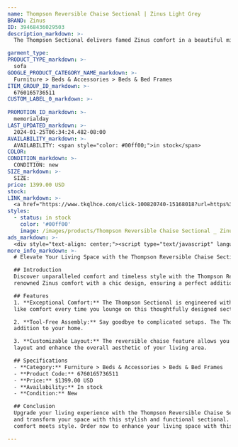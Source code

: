 ```yaml
---
name: Thompson Reversible Chaise Sectional | Zinus Light Grey
BRAND: Zinus
ID: 39468436029503
description_markdown: >-
  The Thompson Sectional delivers famed Zinus comfort in a beautiful mid-century style. Thoughtfully designed with outstanding cushion comfort from green tea memory foam, Zinus Base foam, and fiber filling for cloud-like comfort, it even comes together tool-free and features a reversible chaise you can use to fit your space like a glove.

garment_type:
PRODUCT_TYPE_markdown: >-
  sofa
GOOGLE_PRODUCT_CATEGORY_NAME_markdown: >-
  Furniture > Beds & Accessories > Beds & Bed Frames
ITEM_GROUP_ID_markdown: >-
  6760165736511
CUSTOM_LABEL_0_markdown: >-
  
PROMOTION_ID_markdown: >-
  memorialday
LAST_UPDATED_markdown: >-
  2024-01-25T06:34:24.482-08:00
AVAILABILITY_markdown: >-
  AVAILABILITY: <span style="color: #00ff00;">in stock</span>
COLOR:
CONDITION_markdown: >-
  CONDITION: new
SIZE_markdown: >-
  SIZE: 
price: 1399.00 USD
stock: 
LINK_markdown: >-
  <a href="https://www.tkqlhce.com/click-100820740-15168018?url=https%3A%2F%2Fwww.zinus.com%2Fproducts%2Fthompson-reversible-chaise-sectional%3Fvariant%3D39468436029503" target="_blank" style="display: inline-block; padding: 10px 20px; font-size: 16px; text-align: center; text-decoration: none; cursor: pointer; border: 1px solid #3498db; color: #3498db; background-color: #fff; border-radius: 5px; transition: background-color 0.3s;">Go to Product</a>
styles:
  - status: in stock
    color: '#00ff00'
    image: /images/products/Thompson Reversible Chaise Sectional _ Zinus Light Grey/ThompsonSectionalChaise_LightGrey.jpg
ads_markdown: >-
  <div style="text-align: center;"><script type="text/javascript" language="javascript" src="https://www.jdoqocy.com/placeholder-52269176?target=_top&mouseover=N"></script></div>
more_info_markdown: >-
  # Elevate Your Living Space with the Thompson Reversible Chaise Sectional by Zinus

  ## Introduction
  Discover unparalleled comfort and timeless style with the Thompson Reversible Chaise Sectional by Zinus. This mid-century masterpiece seamlessly combines the 
  renowned Zinus comfort with a chic design, ensuring a perfect addition to your living space.

  ## Features
  1. **Exceptional Comfort:** The Thompson Sectional is engineered with a perfect blend of green tea memory foam, Zinus Base foam, and fiber filling. Experience cloud- 
  like comfort every time you lounge on this thoughtfully designed sectional.

  2. **Tool-Free Assembly:** Say goodbye to complicated setups. The Thompson Sectional assembles effortlessly without the need for tools, making it a hassle-free 
  addition to your home.

  3. **Customizable Layout:** The reversible chaise feature allows you to tailor the sectional to fit your space like a glove. Arrange it to complement your room 
  layout and enhance the overall aesthetic of your living area.

  ## Specifications
  - **Category:** Furniture > Beds & Accessories > Beds & Bed Frames
  - **Product Code:** 6760165736511
  - **Price:** $1399.00 USD
  - **Availability:** In stock
  - **Condition:** New

  ## Conclusion
  Upgrade your living experience with the Thompson Reversible Chaise Sectional by Zinus. Indulge in the luxury of Zinus comfort, relish the ease of tool-free assembly, 
  and transform your space with this stylish and functional sectional. Elevate your home decor and create a haven of relaxation with the Thompson Sectional – where 
  comfort meets style. Order now to enhance your living space with this exceptional piece of furniture.

---
```

